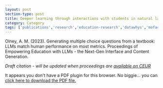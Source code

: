 ```yaml
---
layout: post
section-type: post
title: Deeper learning through interactions with students in natural language
category: Category
tags: ['publications','research','education-research','datawhys','mofacts','ldi','braintrust','conference-regular','discourse', 'nlp']
---
```

Olney, A. M. (2023). Generating multiple choice questions from a textbook:
LLMs match human performance on most metrics. Proceedings of Empowering Education with LLMs - the Next-Gen Interface and Content Generation.

*Draft citation - will be updated when proceedings are [available on CEUR](https://ceur-ws.org/)*

<object data="https://blogs.memphis.edu/aolney/files/2023/07/2023-olney-aied-workshop-macaw-mc-openstax.pdf" type="application/pdf" width="100%" height="600px">
 
  <p>It appears you don't have a PDF plugin for this browser.
  No biggie... you can <a href="https://blogs.memphis.edu/aolney/files/2023/07/2023-olney-aied-workshop-macaw-mc-openstax.pdf">click here to
  download the PDF file.</a></p>
  
</object>




